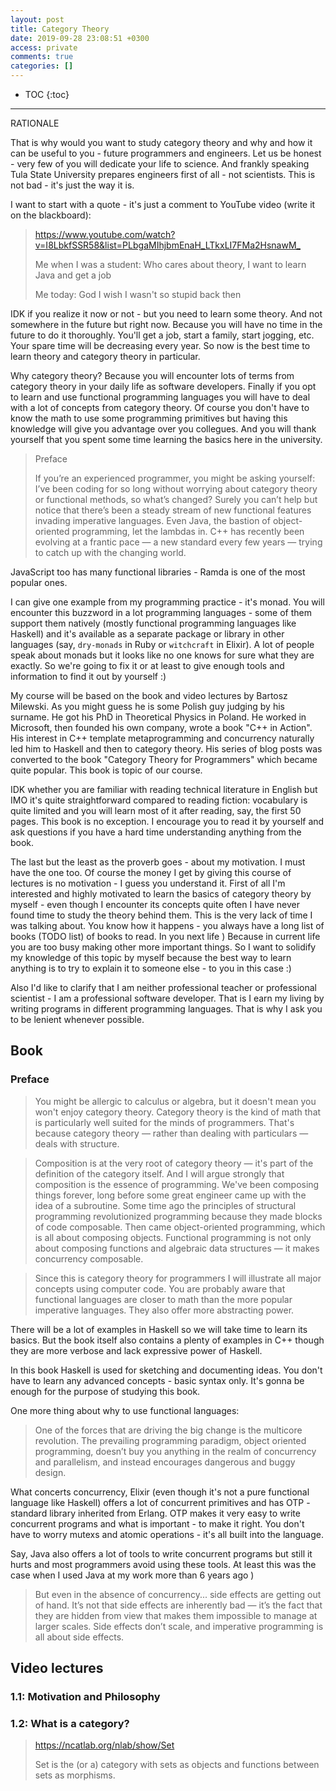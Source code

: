 ```yaml
---
layout: post
title: Category Theory
date: 2019-09-28 23:08:51 +0300
access: private
comments: true
categories: []
---
```


<!-- @format -->

<!-- more -->

<!-- prettier-ignore -->
* TOC
{:toc}
<hr>

RATIONALE

That is why would you want to study category theory and why and how it can be
useful to you - future programmers and engineers. Let us be honest - very few of
you will dedicate your life to science. And frankly speaking Tula State
University prepares engineers first of all - not scientists. This is not bad -
it's just the way it is.

I want to start with a quote - it's just a comment to YouTube video (write it on
the blackboard):

> <https://www.youtube.com/watch?v=I8LbkfSSR58&list=PLbgaMIhjbmEnaH_LTkxLI7FMa2HsnawM_>
>
> Me when I was a student: Who cares about theory, I want to learn Java and get
> a job
>
> Me today: God I wish I wasn't so stupid back then

IDK if you realize it now or not - but you need to learn some theory. And not
somewhere in the future but right now. Because you will have no time in the
future to do it thoroughly. You'll get a job, start a family, start jogging,
etc. Your spare time will be decreasing every year. So now is the best time to
learn theory and category theory in particular.

Why category theory? Because you will encounter lots of terms from category
theory in your daily life as software developers. Finally if you opt to learn
and use functional programming languages you will have to deal with a lot of
concepts from category theory. Of course you don't have to know the math to use
some programming primitives but having this knowledge will give you advantage
over you collegues. And you will thank yourself that you spent some time
learning the basics here in the university.

> Preface
>
> If you’re an experienced programmer, you might be asking yourself: I’ve been
> coding for so long without worrying about category theory or functional
> methods, so what’s changed? Surely you can’t help but notice that there’s been
> a steady stream of new functional features invading imperative languages. Even
> Java, the bastion of object-oriented programming, let the lambdas in. C++ has
> recently been evolving at a frantic pace — a new standard every few years —
> trying to catch up with the changing world.

JavaScript too has many functional libraries - Ramda is one of the most popular
ones.

I can give one example from my programming practice - it's monad. You will
encounter this buzzword in a lot programming languages - some of them support
them natively (mostly functional programming languages like Haskell) and it's
available as a separate package or library in other languages (say, `dry-monads`
in Ruby or `witchcraft` in Elixir). A lot of people speak about monads but it
looks like no one knows for sure what they are exactly. So we're going to fix it
or at least to give enough tools and information to find it out by yourself :)

My course will be based on the book and video lectures by Bartosz Milewski. As
you might guess he is some Polish guy judging by his surname. He got his PhD in
Theoretical Physics in Poland. He worked in Microsoft, then founded his own
company, wrote a book "C++ in Action". His interest in C++ template
metaprogramming and concurrency naturally led him to Haskell and then to
category theory. His series of blog posts was converted to the book "Category
Theory for Programmers" which became quite popular. This book is topic of our
course.

IDK whether you are familiar with reading technical literature in English but
IMO it's quite straightforward compared to reading fiction: vocabulary is quite
limited and you will learn most of it after reading, say, the first 50 pages.
This book is no exception. I encourage you to read it by yourself and ask
questions if you have a hard time understanding anything from the book.

The last but the least as the proverb goes - about my motivation. I must have
the one too. Of course the money I get by giving this course of lectures is no
motivation - I guess you understand it. First of all I'm interested and highly
motivated to learn the basics of category theory by myself - even though I
encounter its concepts quite often I have never found time to study the theory
behind them. This is the very lack of time I was talking about. You know how it
happens - you always have a long list of books (TODO list) of books to read. In
you next life ) Because in current life you are too busy making other more
important things. So I want to solidify my knowledge of this topic by myself
because the best way to learn anything is to try to explain it to someone else -
to you in this case :)

Also I'd like to clarify that I am neither professional teacher or professional
scientist - I am a professional software developer. That is I earn my living by
writing programs in different programming languages. That is why I ask you to be
lenient whenever possible.

## Book

### Preface

> You might be allergic to calculus or algebra, but it doesn't mean you won't
> enjoy category theory. Category theory is the kind of math that is
> particularly well suited for the minds of programmers. That's because category
> theory — rather than dealing with particulars — deals with structure.

> Composition is at the very root of category theory — it's part of the
> definition of the category itself. And I will argue strongly that composition
> is the essence of programming. We've been composing things forever, long
> before some great engineer came up with the idea of a subroutine. Some time
> ago the principles of structural programming revolutionized programming
> because they made blocks of code composable. Then came object-oriented
> programming, which is all about composing objects. Functional programming is
> not only about composing functions and algebraic data structures — it makes
> concurrency composable.

> Since this is category theory for programmers I will illustrate all major
> concepts using computer code. You are probably aware that functional languages
> are closer to math than the more popular imperative languages. They also offer
> more abstracting power.

There will be a lot of examples in Haskell so we will take time to learn its
basics. But the book itself also contains a plenty of examples in C++ though
they are more verbose and lack expressive power of Haskell.

In this book Haskell is used for sketching and documenting ideas. You don't have
to learn any advanced concepts - basic syntax only. It's gonna be enough for the
purpose of studying this book.

One more thing about why to use functional languages:

> One of the forces that are driving the big change is the multicore revolution.
> The prevailing programming paradigm, object oriented programming, doesn’t buy
> you anything in the realm of concurrency and parallelism, and instead
> encourages dangerous and buggy design.

What concerts concurrency, Elixir (even though it's not a pure functional
language like Haskell) offers a lot of concurrent primitives and has OTP -
standard library inherited from Erlang. OTP makes it very easy to write
concurrent programs and what is important - to make it right. You don't have to
worry mutexs and atomic operations - it's all built into the language.

Say, Java also offers a lot of tools to write concurrent programs but still it
hurts and most programmers avoid using these tools. At least this was the case
when I used Java at my work more than 6 years ago )

> But even in the absence of concurrency... side effects are getting out of
> hand. It’s not that side effects are inherently bad — it’s the fact that they
> are hidden from view that makes them impossible to manage at larger scales.
> Side effects don’t scale, and imperative programming is all about side
> effects.

## Video lectures

### 1.1: Motivation and Philosophy

### 1.2: What is a category?

> https://ncatlab.org/nlab/show/Set
>
> Set is the (or a) category with sets as objects and functions between sets as
> morphisms.
